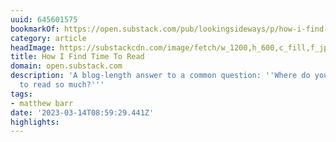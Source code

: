 ```yaml
---
uuid: 645601575
bookmarkOf: https://open.substack.com/pub/lookingsideways/p/how-i-find-time-to-read?utm_source=direct&r=5cjn3&utm_campaign=post&utm_medium=web
category: article
headImage: https://substackcdn.com/image/fetch/w_1200,h_600,c_fill,f_jpg,q_auto:good,fl_progressive:steep,g_auto/https%3A%2F%2Fsubstack-post-media.s3.amazonaws.com%2Fpublic%2Fimages%2F1b2814c6-66d4-448b-881b-92e3f4132167_3001x4001.jpeg
title: How I Find Time To Read
domain: open.substack.com
description: 'A blog-length answer to a common question: ''Where do you find the time
  to read so much?'''
tags:
- matthew barr
date: '2023-03-14T08:59:29.441Z'
highlights:
---
```



